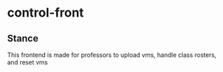 # control-front

## Stance

This frontend is made for professors to upload vms, handle class rosters, and reset vms